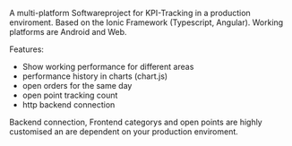 A multi-platform Softwareproject for KPI-Tracking in a production enviroment.
Based on the Ionic Framework (Typescript, Angular).
Working platforms are Android and Web.

Features:
- Show working performance for different areas
- performance history in charts (chart.js)
- open orders for the same day
- open point tracking count
- http backend connection

Backend connection, Frontend categorys and open points are highly customised an are dependent on your production enviroment.
